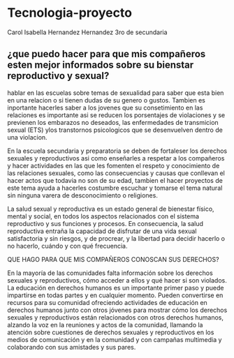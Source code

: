 # Tecnologia-proyecto
Carol Isabella Hernandez Hernandez 3ro de secundaria

## ¿que puedo hacer para que mis compañeros esten mejor informados sobre su bienstar reproductivo y sexual?
hablar en las escuelas sobre temas de sexualidad para saber que esta bien en una relacion o si tienen dudas de su genero o gustos. Tambien es inportante hacerles saber a los jovenes que su consetimiento en las relaciones es importante asi se reducen los porsentajes de violaciones y se previenen los embarazos no deseados, las enfermedades de transmicion sexual (ETS) ylos transtornos psicologicos que se desenvuelven dentro de una violacion.

En la escuela secundaria y preparatoria se deben de fortaleser los derechos sexuales y reproductivos asi como enseñarles a respetar a los compañeros y hacer actividades en las que les fomenten el respeto y conocimiento de las relaciones sexuales, como las consecuencias y causas que conllevan el hacer actos que todavia no son de su edad, tambien el hacer proyectos de este tema ayuda a hacerles costumbre escuchar y tomarse el tema natural sin ninguna varera de desconocimiento o religiones.

La salud sexual y reproductiva es un estado general de bienestar físico, mental y social, en todos los aspectos relacionados con el sistema reproductivo y sus funciones y procesos. En consecuencia, la salud reproductiva entraña la capacidad de disfrutar de una vida sexual  satisfactoria y sin riesgos, y de procrear, y la libertad para decidir hacerlo o no hacerlo, cuándo y con qué frecuencia.

QUE HAGO PARA QUE MIS COMPAÑEROS CONOSCAN SUS DERECHOS?

En la mayoría de las comunidades falta información sobre los derechos sexuales y reproductivos, cómo acceder a ellos y qué hacer si son violados. La educación en derechos humanos es un importante primer paso y puede impartirse en todas partes y en cualquier momento. Pueden convertirse en recursos para su comunidad ofreciendo actividades de educación en derechos humanos junto con otros jóvenes para mostrar cómo los derechos sexuales y reproductivos están relacionados con otros derechos humanos, alzando la voz en la reuniones y actos de la comunidad, llamando la atención sobre cuestiones de derechos sexuales y reproductivos en los medios de comunicación y en la comunidad y con campañas multimedia y colaborando con sus amistades y sus pares.
